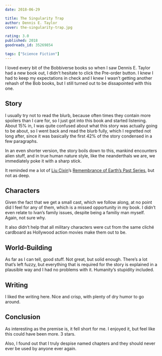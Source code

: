 ```yaml
---
date: 2018-06-29

title: The Singularity Trap
author: Dennis E. Taylor
cover: the-singularity-trap.jpg

rating: 3.0
published: 2018
goodreads_id: 35269854

tags: ["Science Fiction"]
---
```


I loved every bit of the Bobbiverse books so when I saw Dennis E. Taylor had a new book out, I didn’t hesitate to click the Pre-order button. I knew I had to keep my expectations in check and I knew I wasn’t getting another rehash of the Bob books, but I still turned out to be dissapointed with this one.

<!--more-->

## Story

I usually try not to read the blurb, because often times they contain more spoilers than I care for, so I just got into this book and started listening. About 15% in, I was quite confused about what this story was actually going to be about, so I went back and read the blurb fully, which I regretted not long after, since it was basically the first 42% of the story condensed in a few paragraphs.

In an even shorter version, the story boils down to this, mankind encounters alien stuff, and in true human nature style, like the neanderthals we are, we immediately poke it with a sharp stick.

It reminded me a lot of [Liu Cixin](../_authors/liu-cixin.md)’s [Remembrance of Earth’s Past Series](../_series/remembrance-of-earths-past.md), but not as deep.

## Characters

Given the fact that we get a small cast, which we follow along, at no point did I feel for any of them, which is a missed opportunity in my book. I didn’t even relate to Ivan’s family issues, despite being a familiy man myself. Again, not sure why.

It also didn’t help that all military characters were cut from the same cliché cardboard as Hollywood action movies make them out to be.

## World-Building

As far as I can tell, good stuff. Not great, but solid enough. There’s a lot that’s left fuzzy, but everything that is required for the story is explained in a plausible way and I had no problems with it. Humanity’s stupidity included.

## Writing

I liked the writing here. Nice and crisp, with plenty of dry humor to go around.

## Conclusion

As interesting as the premise is, it fell short for me. I enjoyed it, but feel like this could have been more. 3 stars.

Also, I found out that I truly despise named chapters and they should never ever be used by anyone ever again.
